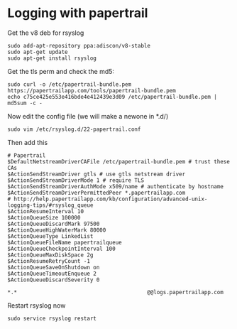 # Logging with papertrail

Get the v8 deb for rsyslog

```
sudo add-apt-repository ppa:adiscon/v8-stable
sudo apt-get update
sudo apt-get install rsyslog
```

Get the tls perm and check the md5:

```
sudo curl -o /etc/papertrail-bundle.pem https://papertrailapp.com/tools/papertrail-bundle.pem
echo c75ce425e553e416bde4e412439e3d09 /etc/papertrail-bundle.pem | md5sum -c -
```

Now edit the config file (we will make a newone in *.d/)

`sudo vim /etc/rsyslog.d/22-papertrail.conf`

Then add this
```
# Papertrail
$DefaultNetstreamDriverCAFile /etc/papertrail-bundle.pem # trust these CAs
$ActionSendStreamDriver gtls # use gtls netstream driver
$ActionSendStreamDriverMode 1 # require TLS
$ActionSendStreamDriverAuthMode x509/name # authenticate by hostname
$ActionSendStreamDriverPermittedPeer *.papertrailapp.com
# http://help.papertrailapp.com/kb/configuration/advanced-unix-logging-tips/#rsyslog_queue
$ActionResumeInterval 10
$ActionQueueSize 100000
$ActionQueueDiscardMark 97500
$ActionQueueHighWaterMark 80000
$ActionQueueType LinkedList
$ActionQueueFileName papertrailqueue
$ActionQueueCheckpointInterval 100
$ActionQueueMaxDiskSpace 2g
$ActionResumeRetryCount -1
$ActionQueueSaveOnShutdown on
$ActionQueueTimeoutEnqueue 2
$ActionQueueDiscardSeverity 0

*.*                                         @@logs.papertrailapp.com
```

Restart rsyslog now

```
sudo service rsyslog restart
```
